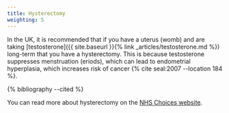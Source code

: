 ```yaml
---
title: Hysterectomy
weighting: 5
---
```


In the UK, it is recommended that if you have a uterus (womb) and are taking [testosterone]({{ site.baseurl }}{% link _articles/testosterone.md %}) long-term that you have a hysterectomy. This is because testosterone suppresses menstruation (eriods), which can lead to endometrial hyperplasia, which increases risk of cancer {% cite seal:2007 --location 184 %}. 

{% bibliography --cited %}

You can read more about hysterectomy on the [NHS Choices website](http://www.nhs.uk/conditions/Hysterectomy/Pages/Introduction.aspx).
